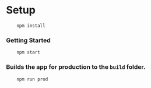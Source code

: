 # Setup
```
    npm install
```
### Getting Started
```
    npm start
```
### Builds the app for production to the ``` build ``` folder.
```
    npm run prod
```